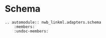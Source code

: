 # Schema

```{eval-rst}
.. automodule:: nwb_linkml.adapters.schema
    :members:
    :undoc-members:
```